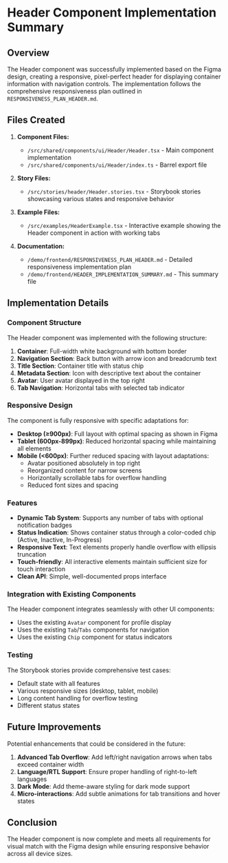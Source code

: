 # Header Component Implementation Summary

## Overview

The Header component was successfully implemented based on the Figma design, creating a responsive, pixel-perfect header for displaying container information with navigation controls. The implementation follows the comprehensive responsiveness plan outlined in `RESPONSIVENESS_PLAN_HEADER.md`.

## Files Created

1. **Component Files:**
   - `/src/shared/components/ui/Header/Header.tsx` - Main component implementation
   - `/src/shared/components/ui/Header/index.ts` - Barrel export file

2. **Story Files:**
   - `/src/stories/header/Header.stories.tsx` - Storybook stories showcasing various states and responsive behavior

3. **Example Files:**
   - `/src/examples/HeaderExample.tsx` - Interactive example showing the Header component in action with working tabs

4. **Documentation:**
   - `/demo/frontend/RESPONSIVENESS_PLAN_HEADER.md` - Detailed responsiveness implementation plan
   - `/demo/frontend/HEADER_IMPLEMENTATION_SUMMARY.md` - This summary file

## Implementation Details

### Component Structure

The Header component was implemented with the following structure:

1. **Container**: Full-width white background with bottom border
2. **Navigation Section**: Back button with arrow icon and breadcrumb text
3. **Title Section**: Container title with status chip
4. **Metadata Section**: Icon with descriptive text about the container
5. **Avatar**: User avatar displayed in the top right
6. **Tab Navigation**: Horizontal tabs with selected tab indicator

### Responsive Design

The component is fully responsive with specific adaptations for:

- **Desktop (≥900px)**: Full layout with optimal spacing as shown in Figma
- **Tablet (600px-899px)**: Reduced horizontal spacing while maintaining all elements
- **Mobile (<600px)**: Further reduced spacing with layout adaptations:
  - Avatar positioned absolutely in top right
  - Reorganized content for narrow screens
  - Horizontally scrollable tabs for overflow handling
  - Reduced font sizes and spacing

### Features

- **Dynamic Tab System**: Supports any number of tabs with optional notification badges
- **Status Indication**: Shows container status through a color-coded chip (Active, Inactive, In-Progress)
- **Responsive Text**: Text elements properly handle overflow with ellipsis truncation
- **Touch-friendly**: All interactive elements maintain sufficient size for touch interaction
- **Clean API**: Simple, well-documented props interface

### Integration with Existing Components

The Header component integrates seamlessly with other UI components:
- Uses the existing `Avatar` component for profile display
- Uses the existing `Tab`/`Tabs` components for navigation
- Uses the existing `Chip` component for status indicators

### Testing

The Storybook stories provide comprehensive test cases:
- Default state with all features
- Various responsive sizes (desktop, tablet, mobile)
- Long content handling for overflow testing
- Different status states

## Future Improvements

Potential enhancements that could be considered in the future:

1. **Advanced Tab Overflow**: Add left/right navigation arrows when tabs exceed container width
2. **Language/RTL Support**: Ensure proper handling of right-to-left languages
3. **Dark Mode**: Add theme-aware styling for dark mode support
4. **Micro-interactions**: Add subtle animations for tab transitions and hover states

## Conclusion

The Header component is now complete and meets all requirements for visual match with the Figma design while ensuring responsive behavior across all device sizes.